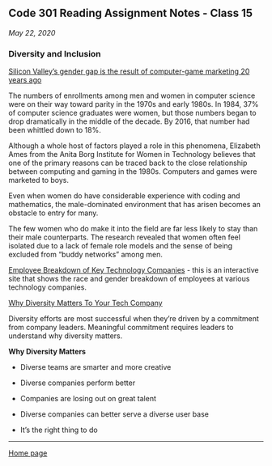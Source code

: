 ## Code 301 Reading Assignment Notes - Class 15

_May 22, 2020_

### Diversity and Inclusion

[Silicon Valley’s gender gap is the result of computer-game marketing 20 years ago](https://qz.com/911737/silicon-valleys-gender-gap-is-the-result-of-computer-game-marketing-20-years-ago/)

The numbers of enrollments among men and women in computer science were on their way toward parity in the 1970s and early 1980s. In 1984, 37% of computer science graduates were women, but those numbers began to drop dramatically in the middle of the decade. By 2016, that number had been whittled down to 18%. 

Although a whole host of factors played a role in this phenomena, Elizabeth Ames from the Anita Borg Institute for Women in Technology believes that one of the primary reasons can be traced back to the close relationship between computing and gaming in the 1980s. Computers and games were marketed to boys.

Even when women do have considerable experience with coding and mathematics, the male-dominated environment that has arisen becomes an obstacle to entry for many. 

The few women who do make it into the field are far less likely to stay than their male counterparts. The research revealed that women often feel isolated due to a lack of female role models and the sense of being excluded from “buddy networks” among men.

[Employee Breakdown of Key Technology Companies](https://informationisbeautiful.net/visualizations/diversity-in-tech/) - this is an interactive site that shows the race and gender breakdown of employees at various technology companies. 

[Why Diversity Matters To Your Tech Company](https://www.usatoday.com/story/tech/columnist/2015/07/21/why-diversity-matters-your-tech-company/30419871/)

Diversity efforts are most successful when they’re driven by a commitment from company leaders. Meaningful commitment requires leaders to understand why diversity matters.

**Why Diversity Matters**

- Diverse teams are smarter and more creative

- Diverse companies perform better

- Companies are losing out on great talent 

- Diverse companies can better serve a diverse user base 

- It’s the right thing to do 



---
[Home page](https://marlene-rinker.github.io/reading-notes/)
